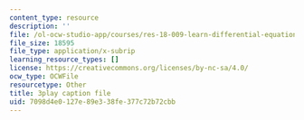 ```yaml
---
content_type: resource
description: ''
file: /ol-ocw-studio-app/courses/res-18-009-learn-differential-equations-up-close-with-gilbert-strang-and-cleve-moler-fall-2015/7098d4e0127e89e338fe377c72b72cbb_ECslmuGlu-U.srt
file_size: 18595
file_type: application/x-subrip
learning_resource_types: []
license: https://creativecommons.org/licenses/by-nc-sa/4.0/
ocw_type: OCWFile
resourcetype: Other
title: 3play caption file
uid: 7098d4e0-127e-89e3-38fe-377c72b72cbb
---
```

